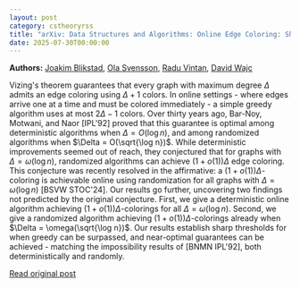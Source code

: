 ```yaml
---
layout: post
category: cstheoryrss
title: "arXiv: Data Structures and Algorithms: Online Edge Coloring: Sharp Thresholds"
date: 2025-07-30T00:00:00
---
```


**Authors:** [Joakim Blikstad](https://dblp.uni-trier.de/search?q=Joakim+Blikstad), [Ola Svensson](https://dblp.uni-trier.de/search?q=Ola+Svensson), [Radu Vintan](https://dblp.uni-trier.de/search?q=Radu+Vintan), [David Wajc](https://dblp.uni-trier.de/search?q=David+Wajc)

Vizing's theorem guarantees that every graph with maximum degree $\Delta$
admits an edge coloring using $\Delta + 1$ colors. In online settings - where
edges arrive one at a time and must be colored immediately - a simple greedy
algorithm uses at most $2\Delta - 1$ colors. Over thirty years ago, Bar-Noy,
Motwani, and Naor [IPL'92] proved that this guarantee is optimal among
deterministic algorithms when $\Delta = O(\log n)$, and among randomized
algorithms when $\Delta = O(\sqrt{\log n})$. While deterministic improvements
seemed out of reach, they conjectured that for graphs with $\Delta =
\omega(\log n)$, randomized algorithms can achieve $(1 + o(1))\Delta$ edge
coloring. This conjecture was recently resolved in the affirmative: a $(1 +
o(1))\Delta$-coloring is achievable online using randomization for all graphs
with $\Delta = \omega(\log n)$ [BSVW STOC'24].
Our results go further, uncovering two findings not predicted by the original
conjecture. First, we give a deterministic online algorithm achieving $(1 +
o(1))\Delta$-colorings for all $\Delta = \omega(\log n)$. Second, we give a
randomized algorithm achieving $(1 + o(1))\Delta$-colorings already when
$\Delta = \omega(\sqrt{\log n})$. Our results establish sharp thresholds for
when greedy can be surpassed, and near-optimal guarantees can be achieved -
matching the impossibility results of [BNMN IPL'92], both deterministically and
randomly.

[Read original post](http://arxiv.org/abs/2507.21560v1)
